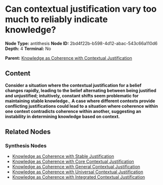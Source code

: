 # Can contextual justification vary too much to reliably indicate knowledge?

**Node Type:** antithesis
**Node ID:** 2bd4f22b-b598-4d12-abac-543c66a110d6
**Depth:** 4
**Terminal:** No

**Parent:** [Knowledge as Coherence with Contextual Justification](knowledge-as-coherence-with-contextual-justification-synthesis-ce8f1060-c0cb-4e9f-b7dc-40b30edbd6d5.md)

## Content

**Consider a situation where the contextual justification for a belief changes rapidly, leading to the belief alternating between being justified and unjustified; intuitively, constant shifts seem problematic for maintaining stable knowledge.**, **A case where different contexts provide conflicting justifications could lead to a situation where coherence within one context contradicts coherence within another, suggesting an instability in determining knowledge based on context.**

## Related Nodes

### Synthesis Nodes

- [Knowledge as Coherence with Stable Justification](knowledge-as-coherence-with-stable-justification-synthesis-59a2b367-9eea-4668-b430-76c4731dcd80.md)
- [Knowledge as Coherence with Core Contextual Justification](knowledge-as-coherence-with-core-contextual-justification-synthesis-c88e3ffb-42a2-4612-8200-ef9c654159d9.md)
- [Knowledge as Coherence with General Contextual Justification](knowledge-as-coherence-with-general-contextual-justification-synthesis-96d6fdd9-851e-4eb9-9ddd-cd1545217ce0.md)
- [Knowledge as Coherence with Universal Contextual Justification](knowledge-as-coherence-with-universal-contextual-justification-synthesis-59699056-e1d0-418c-a335-667eca6bb12f.md)
- [Knowledge as Coherence with Integrated Contextual Justification](knowledge-as-coherence-with-integrated-contextual-justification-synthesis-b28dd3fe-ba78-41a8-99b9-cdbdab417bfa.md)
